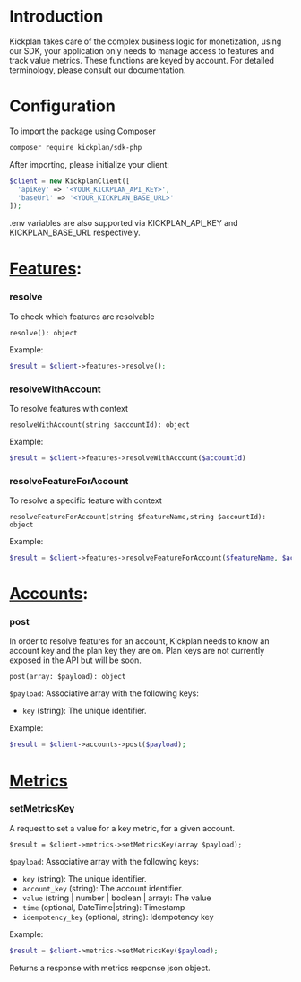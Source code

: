 # Introduction

Kickplan takes care of the complex business logic for monetization, using our SDK, your application only needs to manage access to features and track value metrics. These functions are keyed by account. For detailed terminology, please consult our documentation. 

# Configuration

To import the package using Composer

```bash
composer require kickplan/sdk-php
```

After importing, please initialize your client:

```php
$client = new KickplanClient([
  'apiKey' => '<YOUR_KICKPLAN_API_KEY>',
  'baseUrl' => '<YOUR_KICKPLAN_BASE_URL>'
]);
```

.env variables are also supported via KICKPLAN_API_KEY and KICKPLAN_BASE_URL respectively.


# [Features](https://github.com/kickplan/sdk-php/blob/main/src/resources/Features.php):

### resolve
To check which features are resolvable

`resolve(): object`

Example:
```php
$result = $client->features->resolve();
```

### resolveWithAccount
To resolve features with context

`resolveWithAccount(string $accountId): object`

Example:
```php
$result = $client->features->resolveWithAccount($accountId)
```

### resolveFeatureForAccount
To resolve a specific feature with context

`resolveFeatureForAccount(string $featureName,string $accountId): object`

Example:
```php
$result = $client->features->resolveFeatureForAccount($featureName, $accountId)
```

# [Accounts](https://github.com/kickplan/sdk-typescript/blob/main/src/resources/Accounts.php):

### post
In order to resolve features for an account, Kickplan needs to know an account key and the plan key they are on. Plan keys are not currently exposed in the API but will be soon.

`post(array: $payload): object`

`$payload`: Associative array with the following keys:
 - `key` (string): The unique identifier.

Example:
```php
$result = $client->accounts->post($payload);
```

# [Metrics](https://github.com/kickplan/sdk-php/blob/main/src/resources/Metrics.php)

### setMetricsKey
A request to set a value for a key metric, for a given account.

`$result = $client->metrics->setMetricsKey(array $payload);`

`$payload`: Associative array with the following keys:
 - `key` (string): The unique identifier.
 - `account_key` (string): The account identifier.
 - `value` (string | number | boolean | array): The value
 - `time` (optional, DateTime|string): Timestamp
 - `idempotency_key` (optional, string): Idempotency key

Example:
```php
$result = $client->metrics->setMetricsKey($payload);
```

Returns a response with metrics response json object.

